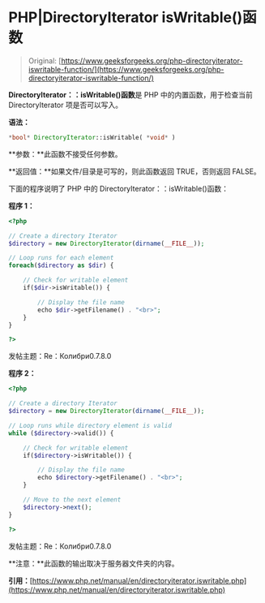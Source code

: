 # PHP|DirectoryIterator isWritable()函数

> Original: [https://www.geeksforgeeks.org/php-directoryiterator-iswritable-function/](https://www.geeksforgeeks.org/php-directoryiterator-iswritable-function/)

**DirectoryIterator：：isWritable()函数**是 PHP 中的内置函数，用于检查当前 DirectoryIterator 项是否可以写入。

**语法：**

```php
*bool* DirectoryIterator::isWritable( *void* )
```

**参数：**此函数不接受任何参数。

**返回值：**如果文件/目录是可写的，则此函数返回 TRUE，否则返回 FALSE。

下面的程序说明了 PHP 中的 DirectoryIterator：：isWritable()函数：

**程序 1：**

```php
<?php

// Create a directory Iterator
$directory = new DirectoryIterator(dirname(__FILE__));

// Loop runs for each element
foreach($directory as $dir) {

    // Check for writable element
    if($dir->isWritable()) {

        // Display the file name
        echo $dir->getFilename() . "<br>";
    }
}

?>
```

发帖主题：Re：Колибри0.7.8.0

**程序 2：**

```php
<?php

// Create a directory Iterator
$directory = new DirectoryIterator(dirname(__FILE__));

// Loop runs while directory element is valid
while ($directory->valid()) {

    // Check for writable element
    if($directory->isWritable()) {

        // Display the file name
        echo $directory->getFilename() . "<br>";
    }

    // Move to the next element
    $directory->next();
}

?>
```

发帖主题：Re：Колибри0.7.8.0

**注意：**此函数的输出取决于服务器文件夹的内容。

**引用：**[https://www.php.net/manual/en/directoryiterator.iswritable.php](https://www.php.net/manual/en/directoryiterator.iswritable.php)